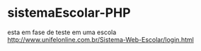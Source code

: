 # sistemaEscolar-PHP

esta em fase de teste em uma escola
http://www.unifelonline.com.br/Sistema-Web-Escolar/login.html
